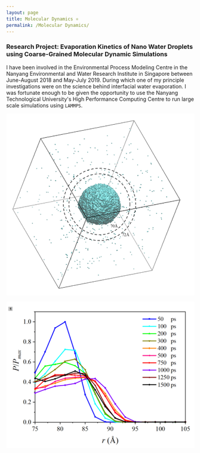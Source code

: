 ```yaml
---
layout: page
title: Molecular Dynamics ⚛️
permalink: /Molecular Dynamics/
---
```

### Research Project: Evaporation Kinetics of Nano Water Droplets using Coarse-Grained Molecular Dynamic Simulations

I have been involved in the Environmental Process Modeling Centre in the Nanyang Environmental and Water Research Institute in Singapore between June-August 2018 and May-July 2019. During which one of my principle investigations were on the science behind interfacial water evaporation. I was fortunate enough to be given the opportunity to use the Nanyang Technological University's High Performance Computing Centre to run large scale simulations using `LAMMPS`.


![Deez nuts420](/assets/photo420.jpg)

![Deez nuts106](/assets/photo106.png)
